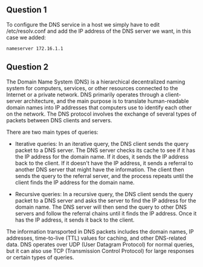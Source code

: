 ## Question 1

To configure the DNS service in a host we simply have to edit /etc/resolv.conf and add the IP address of the DNS server we want, in this case we added:

```note
nameserver 172.16.1.1
```

## Question 2

The Domain Name System (DNS) is a hierarchical decentralized naming system for computers, services, or other resources connected to the Internet or a private network. DNS primarily operates through a client-server architecture, and the main purpose is to translate human-readable domain names into IP addresses that computers use to identify each other on the network. The DNS protocol involves the exchange of several types of packets between DNS clients and servers.

There are two main types of queries:

* Iterative queries: In an iterative query, the DNS client sends the query packet to a DNS server. The DNS server checks its cache to see if it has the IP address for the domain name. If it does, it sends the IP address back to the client. If it doesn't have the IP address, it sends a referral to another DNS server that might have the information. The client then sends the query to the referral server, and the process repeats until the client finds the IP address for the domain name.

* Recursive queries: In a recursive query, the DNS client sends the query packet to a DNS server and asks the server to find the IP address for the domain name. The DNS server will then send the query to other DNS servers and follow the referral chains until it finds the IP address. Once it has the IP address, it sends it back to the client.

The information transported in DNS packets includes the domain names, IP addresses, time-to-live (TTL) values for caching, and other DNS-related data. DNS operates over UDP (User Datagram Protocol) for normal queries, but it can also use TCP (Transmission Control Protocol) for large responses or certain types of queries.

                            
